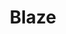 ---
title: "Blaze"
draft: false
category: "High Performance"
weight: 4

product:
  id: "blaze"
  name: "Blaze"
  price: "25.6"

  customFields:
    - name: "RAM"
      type: "readonly"
      value: "8 GB"

    - name: "Storage"
      type: "readonly"
      value: "80GB"

  selectedPlan: "monthly-plan"

  availablePlans:
    - id: "monthly-plan"
      name: "Monthly Subscription"
      frequency: "monthly"
      interval: 1
      itemPrice: 25.6
---